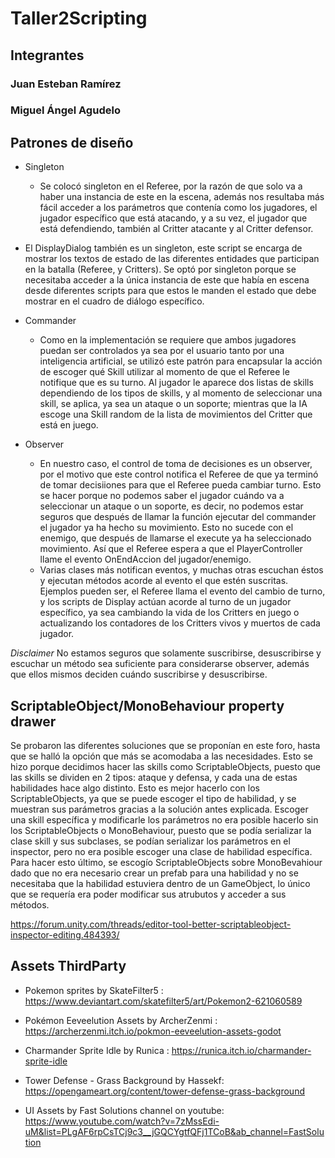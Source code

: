 # Taller2Scripting
 
## Integrantes
### Juan Esteban Ramírez
### Miguel Ángel Agudelo 

## Patrones de diseño

- Singleton
  - Se colocó singleton en el Referee, por la razón de que solo va a haber una instancia de este en la escena, además nos resultaba más fácil acceder a los parámetros que contenía como los jugadores, el jugador específico que está atacando, y a su vez, el jugador que está defendiendo, también al Critter atacante y al Critter defensor.
 - El DisplayDialog también es un singleton, este script se encarga de mostrar los textos de estado de las diferentes entidades que participan en la batalla (Referee, y Critters). Se optó por singleton porque se necesitaba acceder a la única instancia de este que había en escena desde diferentes scripts para que estos le manden el estado que debe mostrar en el cuadro de diálogo específico.

- Commander
  - Como en la implementación se requiere que ambos jugadores puedan ser controlados ya sea por el usuario tanto por una inteligencia artificial, se utilizó este patrón para encapsular la acción de escoger qué Skill utilizar al momento de que el Referee le notifique que es su turno. Al jugador le aparece dos listas de 
skills dependiendo de los tipos de skills, y al momento de seleccionar una skill, se aplica, ya sea un ataque o un soporte; mientras que la IA escoge una Skill random de la lista de movimientos del Critter que está en juego.

- Observer
  - En nuestro caso, el control de toma de decisiones es un observer, por el motivo que este control notifica el Referee de que ya terminó de tomar decisiiones para que el Referee pueda cambiar turno. Esto se hacer porque no podemos saber el jugador cuándo va a seleccionar un ataque o un soporte, es decir, no podemos estar seguros que después de llamar la función ejecutar del commander el jugador ya ha hecho su movimiento. Esto no sucede con el enemigo, que después de llamarse el execute ya ha seleccionado movimiento. Así que el Referee espera a que el PlayerController llame el evento OnEndAccion del jugador/enemigo.
  - Varias clases más notifican eventos, y muchas otras escuchan éstos y ejecutan métodos acorde al evento el que estén suscritas. Ejemplos pueden ser, el Referee llama el evento del cambio de turno, y los scripts de Display actúan acorde al turno de un jugador específico, ya sea cambiando la vida de los Critters en juego o actualizando los contadores de los Critters vivos y muertos de cada jugador. 
 
*Disclaimer*
No estamos seguros que solamente suscribirse, desuscribirse y escuchar un método sea suficiente para considerarse observer, además que ellos mismos deciden cuándo suscribirse y desuscribirse.


## ScriptableObject/MonoBehaviour property drawer

Se probaron las diferentes soluciones que se proponían en este foro, hasta que se halló la opción que más se acomodaba a las necesidades.
Esto se hizo porque decidimos hacer las skills como ScriptableObjects, puesto que las skills se dividen en 2 tipos: ataque y defensa, y cada una de estas habilidades hace algo distinto. Esto es mejor hacerlo con los ScriptableObjects, ya que se puede escoger el tipo de habilidad, y se muestran sus parámetros gracias a la solución antes explicada.
Escoger una skill específica y modificarle los parámetros no era posible hacerlo sin los ScriptableObjects o MonoBehaviour, puesto que se podía serializar la clase skill y sus subclases, se podían serializar los parámetros en el inspector, pero no era posible escoger una clase de habilidad específica.
Para hacer esto último, se escogío ScriptableObjects sobre MonoBevahiour dado que no era necesario crear un prefab para una habilidad y no se necesitaba que la habilidad estuviera dentro de un GameObject, lo único que se requería era poder modificar sus atrubutos y acceder a sus métodos.

https://forum.unity.com/threads/editor-tool-better-scriptableobject-inspector-editing.484393/

## Assets ThirdParty

* Pokemon sprites by SkateFilter5 : https://www.deviantart.com/skatefilter5/art/Pokemon2-621060589

* Pokémon Eeveelution Assets by ArcherZenmi : https://archerzenmi.itch.io/pokmon-eeveelution-assets-godot

* Charmander Sprite Idle by Runica : https://runica.itch.io/charmander-sprite-idle

* Tower Defense - Grass Background by Hassekf: https://opengameart.org/content/tower-defense-grass-background

* UI Assets by Fast Solutions channel on youtube: https://www.youtube.com/watch?v=7zMssEdi-uM&list=PLgAF6rpCsTCj9c3__jGQCYgtfQFj1TCoB&ab_channel=FastSolution

